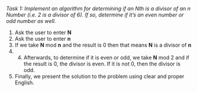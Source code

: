 _Task 1: Implement an algorithm for determining if an Nth is a divisor of an n Number (i.e. 2 is a divisor of 6). If so, determine if it’s an even number or odd number as well._

1. Ask the user to enter **N**
2. Ask the user to enter **n**
3. If we take **N** mod **n** and the result is 0 then that means **N** is a divisor of **n**
4. 4. Afterwards, to determine if it is even or odd, we take **N** mod 2 and if the result is 0, the divisor is even. If it is not 0, then the divisor is odd.
5. Finally, we present the solution to the problem using clear and proper English.
